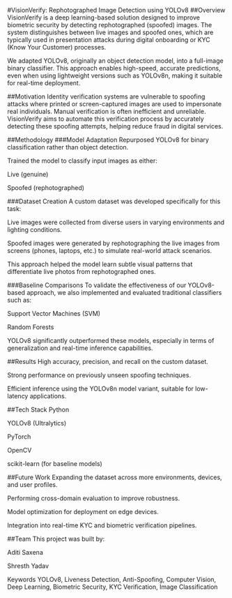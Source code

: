 #VisionVerify: Rephotographed Image Detection using YOLOv8
##Overview
VisionVerify is a deep learning-based solution designed to improve biometric security by detecting rephotographed (spoofed) images. The system distinguishes between live images and spoofed ones, which are typically used in presentation attacks during digital onboarding or KYC (Know Your Customer) processes.

We adapted YOLOv8, originally an object detection model, into a full-image binary classifier. This approach enables high-speed, accurate predictions, even when using lightweight versions such as YOLOv8n, making it suitable for real-time deployment.

##Motivation
Identity verification systems are vulnerable to spoofing attacks where printed or screen-captured images are used to impersonate real individuals. Manual verification is often inefficient and unreliable. VisionVerify aims to automate this verification process by accurately detecting these spoofing attempts, helping reduce fraud in digital services.

##Methodology
###Model Adaptation
Repurposed YOLOv8 for binary classification rather than object detection.

Trained the model to classify input images as either:

Live (genuine)

Spoofed (rephotographed)

###Dataset Creation
A custom dataset was developed specifically for this task:

Live images were collected from diverse users in varying environments and lighting conditions.

Spoofed images were generated by rephotographing the live images from screens (phones, laptops, etc.) to simulate real-world attack scenarios.

This approach helped the model learn subtle visual patterns that differentiate live photos from rephotographed ones.

###Baseline Comparisons
To validate the effectiveness of our YOLOv8-based approach, we also implemented and evaluated traditional classifiers such as:

Support Vector Machines (SVM)

Random Forests

YOLOv8 significantly outperformed these models, especially in terms of generalization and real-time inference capabilities.

##Results
High accuracy, precision, and recall on the custom dataset.

Strong performance on previously unseen spoofing techniques.

Efficient inference using the YOLOv8n model variant, suitable for low-latency applications.

##Tech Stack
Python

YOLOv8 (Ultralytics)

PyTorch

OpenCV

scikit-learn (for baseline models)

##Future Work
Expanding the dataset across more environments, devices, and user profiles.

Performing cross-domain evaluation to improve robustness.

Model optimization for deployment on edge devices.

Integration into real-time KYC and biometric verification pipelines.

##Team
This project was built by:

Aditi Saxena

Shresth Yadav

Keywords
YOLOv8, Liveness Detection, Anti-Spoofing, Computer Vision, Deep Learning, Biometric Security, KYC Verification, Image Classification
